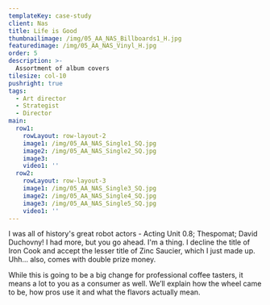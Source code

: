 ```yaml
---
templateKey: case-study
client: Nas
title: Life is Good
thumbnailimage: /img/05_AA_NAS_Billboards1_H.jpg
featuredimage: /img/05_AA_NAS_Vinyl_H.jpg
order: 5
description: >-
  Assortment of album covers
tilesize: col-10
pushright: true
tags:
  - Art director
  - Strategist
  - Director
main:
  row1:
    rowLayout: row-layout-2
    image1: /img/05_AA_NAS_Single1_SQ.jpg
    image2: /img/05_AA_NAS_Single2_SQ.jpg
    image3:    
    video1: '' 
  row2:
    rowLayout: row-layout-3
    image1: /img/05_AA_NAS_Single3_SQ.jpg
    image2: /img/05_AA_NAS_Single4_SQ.jpg
    image3: /img/05_AA_NAS_Single5_SQ.jpg   
    video1: '' 
---
```

I was all of history's great robot actors - Acting Unit 0.8; Thespomat; David Duchovny! I had more, but you go ahead. I'm a thing. I decline the title of Iron Cook and accept the lesser title of Zinc Saucier, which I just made up. Uhh… also, comes with double prize money.

While this is going to be a big change for professional coffee tasters, it means a lot to you as a consumer as well. We’ll explain how the wheel came to be, how pros use it and what the flavors actually mean.
